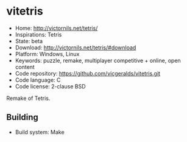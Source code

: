 # vitetris

- Home: http://victornils.net/tetris/
- Inspirations: Tetris
- State: beta
- Download: http://victornils.net/tetris/#download
- Platform: Windows, Linux
- Keywords: puzzle, remake, multiplayer competitive + online, open content
- Code repository: https://github.com/vicgeralds/vitetris.git
- Code language: C
- Code license: 2-clause BSD

Remake of Tetris.

## Building

- Build system: Make
